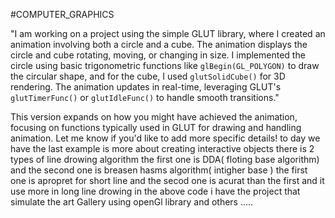#COMPUTER_GRAPHICS

"I am working on a project using the simple GLUT library, where I created an animation involving both a circle and a cube. The animation displays the circle and cube rotating, moving, or changing in size. I implemented the circle using basic trigonometric functions like `glBegin(GL_POLYGON)` to draw the circular shape, and for the cube, I used `glutSolidCube()` for 3D rendering. The animation updates in real-time, leveraging GLUT's `glutTimerFunc()` or `glutIdleFunc()` to handle smooth transitions."

This version expands on how you might have achieved the animation, focusing on functions typically used in GLUT for drawing and handling animation. Let me know if you'd like to add more specific details!
to day we have 
the last example is more about creating interactive  objects 
there is 2 types of line drowing algorithm the first one is DDA( floting base algorithm) and the second one is breasen hasms algorithm( intigher base ) the first one is apropret for short line and the secod one is acurat than the first and it use more in long line drowing 
in the above code i have the project that simulate the art Gallery using openGl library and others
.....
